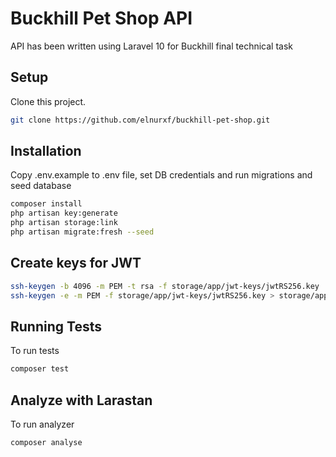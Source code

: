 # Buckhill Pet Shop API

API has been written using Laravel 10 for Buckhill final technical task

## Setup

Clone this project.

```bash
git clone https://github.com/elnurxf/buckhill-pet-shop.git
```

## Installation

Copy .env.example to .env file, set DB credentials and run migrations and seed database

```bash
composer install
php artisan key:generate
php artisan storage:link
php artisan migrate:fresh --seed
```

## Create keys for JWT

```bash
ssh-keygen -b 4096 -m PEM -t rsa -f storage/app/jwt-keys/jwtRS256.key
ssh-keygen -e -m PEM -f storage/app/jwt-keys/jwtRS256.key > storage/app/jwt-keys/jwtRS256.key.pub
````

## Running Tests

To run tests

```bash
composer test
```

## Analyze with Larastan

To run analyzer

```bash
composer analyse
```